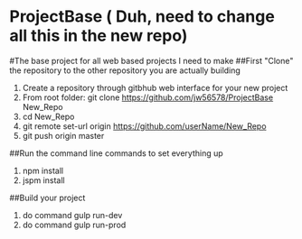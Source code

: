 
# ProjectBase ( Duh, need to change all this in the new repo)
#The base project for all web based projects I need to make
##First "Clone" the repository to the other repository you are actually building
1. Create a repository through gitbhub web interface for your new project
2. From root folder: git clone https://github.com/jw56578/ProjectBase New_Repo
3. cd New_Repo
4. git remote set-url origin https://github.com/userName/New_Repo
5. git push origin master

##Run the command line commands to set everything up


1. npm install
2. jspm install

##Build your project

1. do command gulp run-dev
2. do command gulp run-prod



